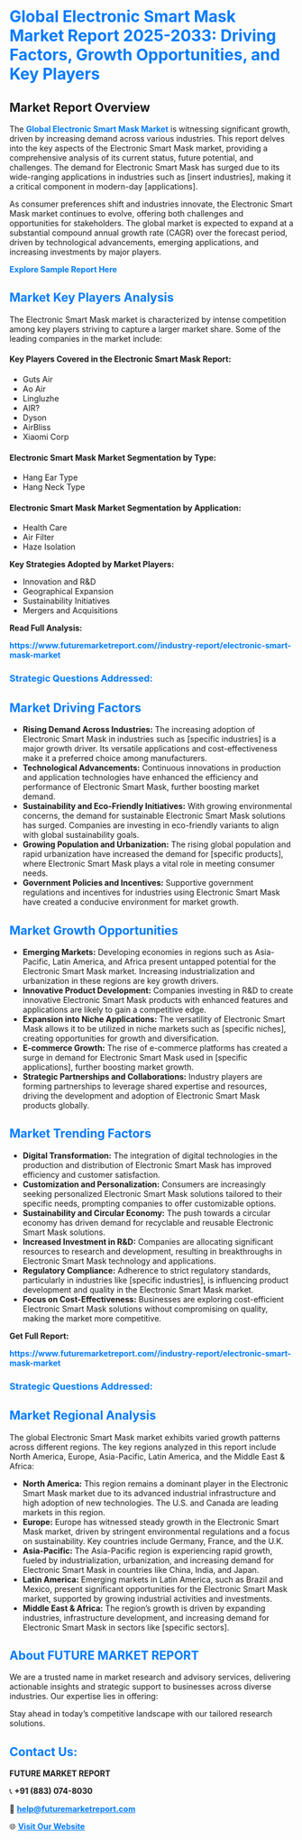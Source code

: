<h1 style="color: #007BFF;">Global Electronic Smart Mask Market Report 2025-2033: Driving Factors, Growth Opportunities, and Key Players</h1>

<section id="overview">
<h2>Market Report Overview</h2>
<p>The <a href="https://www.futuremarketreport.com//industry-report/electronic-smart-mask-market" style="color: #007BFF; text-decoration: none;"><strong>Global Electronic Smart Mask Market</strong></a> is witnessing significant growth, driven by increasing demand across various industries. This report delves into the key aspects of the Electronic Smart Mask market, providing a comprehensive analysis of its current status, future potential, and challenges. The demand for Electronic Smart Mask has surged due to its wide-ranging applications in industries such as [insert industries], making it a critical component in modern-day [applications].</p>
<p>As consumer preferences shift and industries innovate, the Electronic Smart Mask market continues to evolve, offering both challenges and opportunities for stakeholders. The global market is expected to expand at a substantial compound annual growth rate (CAGR) over the forecast period, driven by technological advancements, emerging applications, and increasing investments by major players.</p>
</section>

<section id="overview">
<p><a href="https://www.futuremarketreport.com//request-sample/reportId=77438" style="color: #007BFF; text-decoration: none;"><strong>Explore Sample Report Here</strong></a></p>
</section>

<section id="key-players">
<h2 style="color: #007BFF;">Market Key Players Analysis</h2>
<p>The Electronic Smart Mask market is characterized by intense competition among key players striving to capture a larger market share. Some of the leading companies in the market include:</p>
<h4>Key Players Covered in the Electronic Smart Mask Report:</h4>
<ul><li>Guts Air</li><li>Ao Air</li><li>Lingluzhe</li><li>AIR?</li><li>Dyson</li><li>AirBliss</li><li>Xiaomi Corp</li></ul>
<h4>Electronic Smart Mask Market Segmentation by Type:</h4>
<ul><li>Hang Ear Type</li><li>Hang Neck Type</li></ul>

<h4>Electronic Smart Mask Market Segmentation by Application:</h4>
<ul><li>Health Care</li><li>Air Filter</li><li>Haze Isolation</li></ul>
<p><strong>Key Strategies Adopted by Market Players:</strong></p>
<ul>
<li>Innovation and R&D</li>
<li>Geographical Expansion</li>
<li>Sustainability Initiatives</li>
<li>Mergers and Acquisitions</li>
</ul>
</section>

<section>
<p><strong>Read Full Analysis: </strong></p><a href="https://www.futuremarketreport.com//industry-report/electronic-smart-mask-market" style="color: #007BFF; text-decoration: none;"><strong>https://www.futuremarketreport.com//industry-report/electronic-smart-mask-market</strong></a>
<h3 style="color: #007BFF;">Strategic Questions Addressed:</h3>
</section>

<section id="driving-factors">
<h2 style="color: #007BFF;">Market Driving Factors</h2>
<ul>
<li><strong>Rising Demand Across Industries:</strong> The increasing adoption of Electronic Smart Mask in industries such as [specific industries] is a major growth driver. Its versatile applications and cost-effectiveness make it a preferred choice among manufacturers.</li>
<li><strong>Technological Advancements:</strong> Continuous innovations in production and application technologies have enhanced the efficiency and performance of Electronic Smart Mask, further boosting market demand.</li>
<li><strong>Sustainability and Eco-Friendly Initiatives:</strong> With growing environmental concerns, the demand for sustainable Electronic Smart Mask solutions has surged. Companies are investing in eco-friendly variants to align with global sustainability goals.</li>
<li><strong>Growing Population and Urbanization:</strong> The rising global population and rapid urbanization have increased the demand for [specific products], where Electronic Smart Mask plays a vital role in meeting consumer needs.</li>
<li><strong>Government Policies and Incentives:</strong> Supportive government regulations and incentives for industries using Electronic Smart Mask have created a conducive environment for market growth.</li>
</ul>
</section>

<section id="growth-opportunities">
<h2 style="color: #007BFF;">Market Growth Opportunities</h2>
<ul>
<li><strong>Emerging Markets:</strong> Developing economies in regions such as Asia-Pacific, Latin America, and Africa present untapped potential for the Electronic Smart Mask market. Increasing industrialization and urbanization in these regions are key growth drivers.</li>
<li><strong>Innovative Product Development:</strong> Companies investing in R&D to create innovative Electronic Smart Mask products with enhanced features and applications are likely to gain a competitive edge.</li>
<li><strong>Expansion into Niche Applications:</strong> The versatility of Electronic Smart Mask allows it to be utilized in niche markets such as [specific niches], creating opportunities for growth and diversification.</li>
<li><strong>E-commerce Growth:</strong> The rise of e-commerce platforms has created a surge in demand for Electronic Smart Mask used in [specific applications], further boosting market growth.</li>
<li><strong>Strategic Partnerships and Collaborations:</strong> Industry players are forming partnerships to leverage shared expertise and resources, driving the development and adoption of Electronic Smart Mask products globally.</li>
</ul>
</section>

<section id="trending-factors">
<h2 style="color: #007BFF;">Market Trending Factors</h2>
<ul>
<li><strong>Digital Transformation:</strong> The integration of digital technologies in the production and distribution of Electronic Smart Mask has improved efficiency and customer satisfaction.</li>
<li><strong>Customization and Personalization:</strong> Consumers are increasingly seeking personalized Electronic Smart Mask solutions tailored to their specific needs, prompting companies to offer customizable options.</li>
<li><strong>Sustainability and Circular Economy:</strong> The push towards a circular economy has driven demand for recyclable and reusable Electronic Smart Mask solutions.</li>
<li><strong>Increased Investment in R&D:</strong> Companies are allocating significant resources to research and development, resulting in breakthroughs in Electronic Smart Mask technology and applications.</li>
<li><strong>Regulatory Compliance:</strong> Adherence to strict regulatory standards, particularly in industries like [specific industries], is influencing product development and quality in the Electronic Smart Mask market.</li>
<li><strong>Focus on Cost-Effectiveness:</strong> Businesses are exploring cost-efficient Electronic Smart Mask solutions without compromising on quality, making the market more competitive.</li>
</ul>
</section>

<section>
<p><strong>Get Full Report: </strong></p><a href="https://www.futuremarketreport.com//industry-report/electronic-smart-mask-market" style="color: #007BFF; text-decoration: none;"><strong>https://www.futuremarketreport.com//industry-report/electronic-smart-mask-market</strong></a>
<h3 style="color: #007BFF;">Strategic Questions Addressed:</h3>
</section>


<section id="regional-analysis">
<h2 style="color: #007BFF;">Market Regional Analysis</h2>
<p>The global Electronic Smart Mask market exhibits varied growth patterns across different regions. The key regions analyzed in this report include North America, Europe, Asia-Pacific, Latin America, and the Middle East & Africa:</p>
<ul>
<li><strong>North America:</strong> This region remains a dominant player in the Electronic Smart Mask market due to its advanced industrial infrastructure and high adoption of new technologies. The U.S. and Canada are leading markets in this region.</li>
<li><strong>Europe:</strong> Europe has witnessed steady growth in the Electronic Smart Mask market, driven by stringent environmental regulations and a focus on sustainability. Key countries include Germany, France, and the U.K.</li>
<li><strong>Asia-Pacific:</strong> The Asia-Pacific region is experiencing rapid growth, fueled by industrialization, urbanization, and increasing demand for Electronic Smart Mask in countries like China, India, and Japan.</li>
<li><strong>Latin America:</strong> Emerging markets in Latin America, such as Brazil and Mexico, present significant opportunities for the Electronic Smart Mask market, supported by growing industrial activities and investments.</li>
<li><strong>Middle East & Africa:</strong> The region’s growth is driven by expanding industries, infrastructure development, and increasing demand for Electronic Smart Mask in sectors like [specific sectors].</li>
</ul>
</section>

<footer>
<h2 style="color: #007BFF;">About FUTURE MARKET REPORT</h2>
<p>We are a trusted name in market research and advisory services, delivering actionable insights and strategic support to businesses across diverse industries. Our expertise lies in offering:</p>

<p>Stay ahead in today’s competitive landscape with our tailored research solutions.</p>

<h2 style="color: #007BFF;">Contact Us:</h2>
<p><strong>FUTURE MARKET REPORT</strong></p>
<p>📞 <strong>+91 (883) 074-8030</strong></p>
<p>📧 <strong><a href="mailto:help@futuremarketreport.com" style="color: #007BFF;">help@futuremarketreport.com</a></strong></p>
<p>🌐 <strong><a href="https://www.futuremarketreport.com/" style="color: #007BFF;">Visit Our Website</a></strong></p>
</footer>